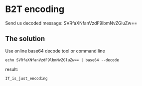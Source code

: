 # B2T encoding

Send us decoded message: SVRfaXNfanVzdF9lbmNvZGluZw==


## The solution

Use online base64 decode tool or command line

```
echo SVRfaXNfanVzdF9lbmNvZGluZw== | base64 --decode
```

result:
```
IT_is_just_encoding
```
